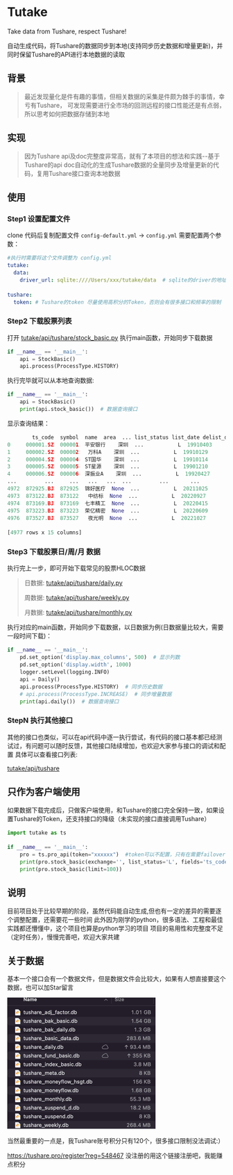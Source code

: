 # Tutake

Take data from Tushare, respect Tushare!

自动生成代码，将Tushare的数据同步到本地(支持同步历史数据和增量更新)，并同时保留Tushare的API进行本地数据的读取

## 背景

> 最近发现量化是件有趣的事情，但相关数据的采集是件颇为棘手的事情，幸亏有Tushare， 可发现需要进行全市场的回测远程的接口性能还是有点弱，所以思考如何把数据存储到本地

## 实现

> 因为Tushare api及doc完整度非常高，就有了本项目的想法和实践--基于Tushare的api
> doc自动化的生成Tushare数据的全量同步及增量更新的代码，复用Tushare接口查询本地数据

## 使用

### Step1 设置配置文件

clone 代码后复制配置文件 `config-default.yml` -> `config.yml`
需要配置两个参数：

```yaml
#执行时需要将这个文件调整为 config.yml
tutake:
  data:
    driver_url: sqlite:////Users/xxx/tutake/data  # sqlite的driver的地址，制定到存放下载数据的目录，注意不同操作系统的/可能会有差异

tushare:
  token: # Tushare的token 尽量使用高积分的Token，否则会有很多接口和频率的限制
```

### Step2 下载股票列表

打开 <a href="tutake/api/tushare/stock_basic.py">tutake/api/tushare/stock_basic.py</a>
执行main函数，开始同步下载数据

```python
if __name__ == '__main__':
    api = StockBasic()
    api.process(ProcessType.HISTORY) 
```

执行完毕就可以从本地查询数据:

```python
if __name__ == '__main__':
    api = StockBasic()
    print(api.stock_basic())  # 数据查询接口
```
显示查询结果：
```python
        ts_code  symbol  name  area  ... list_status list_date delist_date is_hs
0     000001.SZ  000001  平安银行    深圳  ...           L  19910403        None     S
1     000002.SZ  000002   万科A    深圳  ...           L  19910129        None     S
2     000004.SZ  000004  ST国华    深圳  ...           L  19910114        None     N
3     000005.SZ  000005  ST星源    深圳  ...           L  19901210        None     N
4     000006.SZ  000006  深振业A    深圳  ...           L  19920427        None     N
...         ...     ...   ...   ...  ...         ...       ...         ...   ...
4972  872925.BJ  872925  锦好医疗  None  ...           L  20211025        None     N
4973  873122.BJ  873122   中纺标  None  ...           L  20220927        None     N
4974  873169.BJ  873169  七丰精工  None  ...           L  20220415        None     N
4975  873223.BJ  873223  荣亿精密  None  ...           L  20220609        None     N
4976  873527.BJ  873527   夜光明  None  ...           L  20221027        None     N

[4977 rows x 15 columns]

```

### Step3 下载股票日/周/月 数据

执行完上一步，即可开始下载常见的股票HLOC数据

> 日数据: <a href="tutake/api/tushare/daily.py">tutake/api/tushare/daily.py</a>
>
>周数据: <a href="tutake/api/tushare/weekly.py">tutake/api/tushare/weekly.py</a>
>
>月数据: <a href="tutake/api/tushare/monthly.py">tutake/api/tushare/monthly.py</a>

执行对应的main函数，开始同步下载数据，以日数据为例(日数据量比较大，需要一段时间下载)：

```python
if __name__ == '__main__':
    pd.set_option('display.max_columns', 500)  # 显示列数
    pd.set_option('display.width', 1000)
    logger.setLevel(logging.INFO)
    api = Daily()
    api.process(ProcessType.HISTORY)  # 同步历史数据
    # api.process(ProcessType.INCREASE)  # 同步增量数据
    print(api.daily())  # 数据查询接口
```

### StepN 执行其他接口
其他的接口也类似，可以在api代码中逐一执行尝试，有代码的接口基本都已经测试过，有问题可以随时反馈，其他接口陆续增加，也欢迎大家参与接口的调试和配置
具体可以查看接口列表:

<a href="tutake/api/tushare">tutake/api/tushare</a>


## 只作为客户端使用

如果数据下载完成后，只做客户端使用，和Tushare的接口完全保持一致，如果设置Tushare的Token，还支持接口的降级（未实现的接口直接调用Tushare）
```python
import tutake as ts

if __name__ == '__main__':
    pro = ts.pro_api(token="xxxxxx")  #token可以不配置，只有在需要failover时使用
    print(pro.stock_basic(exchange='', list_status='L', fields='ts_code,symbol,name,area,industry,list_date'))
    print(pro.stock_basic(limit=100))
```

## 说明

目前项目处于比较早期的阶段，虽然代码能自动生成,但也有一定的差异的需要逐个调整配置，还需要花一些时间
此外因为刚学的python，很多语法、工程和最佳实践都还懵懂中，这个项目也算是python学习的项目
项目的易用性和完整度不足（定时任务），慢慢完善吧，欢迎大家共建

## 关于数据
基本一个接口会有一个数据文件，但是数据文件会比较大，如果有人想直接要这个数据，也可以加Star留言

![data.png](data.png)


当然最重要的一点是，我Tushare账号积分只有120个，很多接口限制没法调试:）

https://tushare.pro/register?reg=548467 没注册的用这个链接注册吧，我能赚点积分
